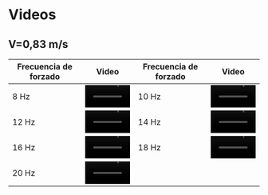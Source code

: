 # Videos

## V=0,83 m/s
| Frecuencia de forzado | Video | Frecuencia de forzado | Video |
|-----------------------|-------|-----------------------|-------|
| 8 Hz|  <video src='https://user-images.githubusercontent.com/67233283/168502968-485fcbd3-b507-4469-87f1-7a0d140f6064.mp4' width=90/>| 10 Hz|  <video src='https://user-images.githubusercontent.com/67233283/168502984-0d5e6d26-27cf-4649-92f0-31149d956756.mp4' width=90/>|
|12 Hz| <video src='https://user-images.githubusercontent.com/67233283/168502999-45c9742a-677e-4331-bda1-9f5d78430710.mp4' width=90/>|14 Hz|  <video src='https://user-images.githubusercontent.com/67233283/168503024-2522582b-0f37-4a1d-b487-487b14f80686.mp4' width=90/>|
|16 Hz|  <video src='https://user-images.githubusercontent.com/67233283/168503045-d8f6d08a-5b81-428a-8f08-ac4f44c35d9b.mp4' width=90/>|18 Hz|<video src='https://user-images.githubusercontent.com/67233283/168503122-bfdbebf0-104a-49dd-8103-fd53f53e92f7.mp4' width=90/>|
|20 Hz|<video src='https://user-images.githubusercontent.com/67233283/167732445-8717770b-0469-4d58-bf57-408dc888ac60.mp4' width=90/>|  |    |













































